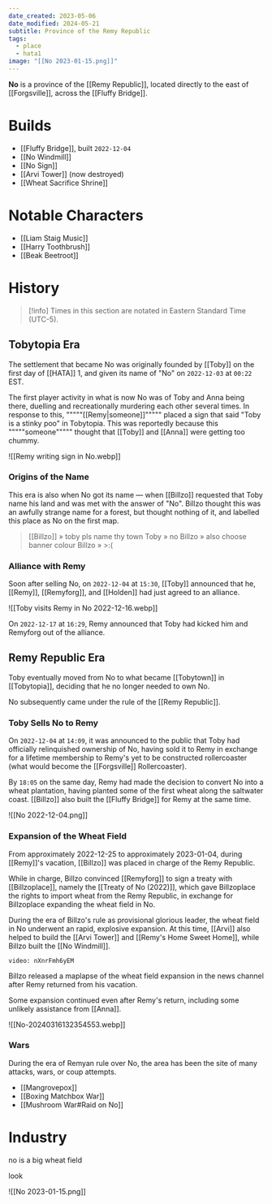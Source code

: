 ```yaml
---
date_created: 2023-05-06
date_modified: 2024-05-21
subtitle: Province of the Remy Republic
tags:
  - place
  - hata1
image: "[[No 2023-01-15.png]]"
---
```


**No** is a province of the [[Remy Republic]], located directly to the east of [[Forgsville]], across the [[Fluffy Bridge]].

# Builds

- [[Fluffy Bridge]], built `2022-12-04`
- [[No Windmill]]
- [[No Sign]]
- [[Arvi Tower]] (now destroyed)
- [[Wheat Sacrifice Shrine]]

# Notable Characters

- [[Liam Staig Music]]
- [[Harry Toothbrush]]
- [[Beak Beetroot]]

# History

>[!info] Times in this section are notated in Eastern Standard Time (UTC-5).

## Tobytopia Era

The settlement that became No was originally founded by [[Toby]] on the first day of [[HATA]] 1, and given its name of "No" on `2022-12-03` at `00:22` EST.

The first player activity in what is now No was of Toby and Anna being there, duelling and recreationally murdering each other several times. In response to this, """""[[Remy|someone]]""""" placed a sign that said "Toby is a stinky poo" in Tobytopia. This was reportedly because this """""someone""""" thought that [[Toby]] and [[Anna]] were getting too chummy.

![[Remy writing sign in No.webp]]

### Origins of the Name

This era is also when No got its name — when [[Billzo]] requested that Toby name his land and was met with the answer of "No". Billzo thought this was an awfully strange name for a forest, but thought nothing of it, and labelled this place as No on the first map.

> [[Billzo]] » toby pls name thy town
> Toby » no
> Billzo » also choose banner colour
> Billzo » >:(

### Alliance with Remy

Soon after selling No, on `2022-12-04` at `15:30`, [[Toby]] announced that he, [[Remy]], [[Remyforg]], and [[Holden]] had just agreed to an alliance.

![[Toby visits Remy in No 2022-12-16.webp]]

On `2022-12-17` at `16:29`, Remy announced that Toby had kicked him and Remyforg out of the alliance.

## Remy Republic Era

Toby eventually moved from No to what became [[Tobytown]] in [[Tobytopia]], deciding that he no longer needed to own No.

No subsequently came under the rule of the [[Remy Republic]].

### Toby Sells No to Remy

On `2022-12-04` at `14:09`, it was announced to the public that Toby had officially relinquished ownership of No, having sold it to Remy in exchange for a lifetime membership to Remy's yet to be constructed rollercoaster (what would become the [[Forgsville]] Rollercoaster).

By `18:05` on the same day, Remy had made the decision to convert No into a wheat plantation, having planted some of the first wheat along the saltwater coast. [[Billzo]] also built the [[Fluffy Bridge]] for Remy at the same time.

![[No 2022-12-04.png]]

### Expansion of the Wheat Field

From approximately 2022-12-25 to approximately 2023-01-04, during [[Remy]]'s vacation, [[Billzo]] was placed in charge of the Remy Republic.

While in charge, Billzo convinced [[Remyforg]] to sign a treaty with [[Billzoplace]], namely the [[Treaty of No (2022)]], which gave Billzoplace the rights to import wheat from the Remy Republic, in exchange for Billzoplace expanding the wheat field in No.

During the era of Billzo's rule as provisional glorious leader, the wheat field in No underwent an rapid, explosive expansion. At this time, [[Arvi]] also helped to build the [[Arvi Tower]] and [[Remy's Home Sweet Home]], while Billzo built the [[No Windmill]].

```youtube
video: nXnrFmh6yEM
```

Billzo released a maplapse of the wheat field expansion in the news channel after Remy returned from his vacation.

Some expansion continued even after Remy's return, including some unlikely assistance from [[Anna]].

![[No-20240316132354553.webp]]

### Wars

During the era of Remyan rule over No, the area has been the site of many attacks, wars, or coup attempts.
- [[Mangrovepox]]
- [[Boxing Matchbox War]]
- [[Mushroom War#Raid on No]]

# Industry

no is a big wheat field

look

![[No 2023-01-15.png]]